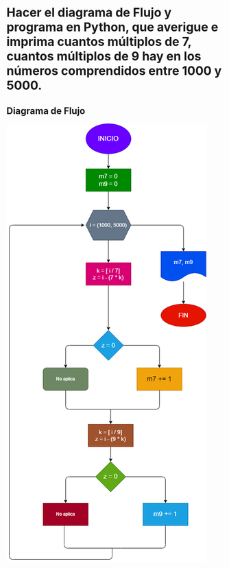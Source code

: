 # Hacer el diagrama de Flujo y programa en Python, que averigue e imprima cuantos múltiplos de 7, cuantos múltiplos de 9 hay en los números comprendidos entre 1000 y 5000.

## Diagrama de Flujo

![Diagrama de Flujo](diagrama.png "Diagrama de Flujo")